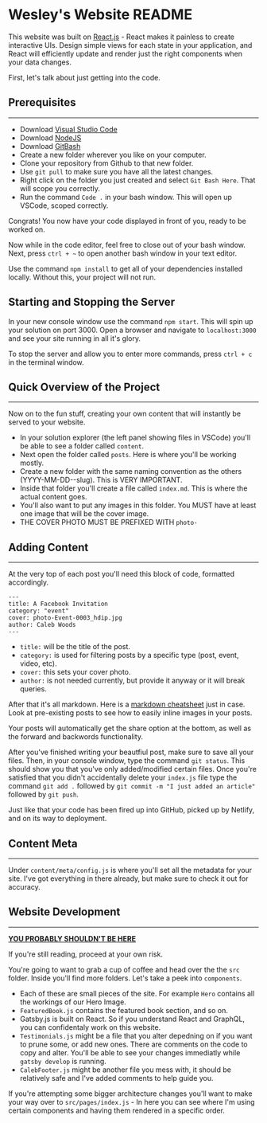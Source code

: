 # Wesley's Website README

This website was built on [React.js](https://reactjs.org/) - React makes it painless to create interactive UIs. Design simple views for each state in your application, and React will efficiently update and render just the right components when your data changes.

First, let's talk about just getting into the code.

## Prerequisites

---

- Download [Visual Studio Code](https://code.visualstudio.com/)
- Download [NodeJS](https://nodejs.org/en/)
- Download [GitBash](https://git-scm.com/downloads)
- Create a new folder wherever you like on your computer.
- Clone your repository from Github to that new folder.
- Use `git pull` to make sure you have all the latest changes.
- Right click on the folder you just created and select `Git Bash Here`. That will scope you correctly.
- Run the command `Code .` in your bash window. This will open up VSCode, scoped correctly.

Congrats! You now have your code displayed in front of you, ready to be worked on.

Now while in the code editor, feel free to close out of your bash window. Next, press `ctrl + ~` to open another bash window in your text editor.

Use the command `npm install` to get all of your dependencies installed locally. Without this, your project will not run.

## Starting and Stopping the Server

In your new console window use the command `npm start`. This will spin up your solution on port 3000. Open a browser and navigate to `localhost:3000` and see your site running in all it's glory.

To stop the server and allow you to enter more commands, press `ctrl + c` in the terminal window.

## Quick Overview of the Project

---

Now on to the fun stuff, creating your own content that will instantly be served to your website.

- In your solution explorer (the left panel showing files in VSCode) you'll be able to see a folder called `content`.
- Next open the folder called `posts`. Here is where you'll be working mostly.
- Create a new folder with the same naming convention as the others (YYYY-MM-DD--slug). This is VERY IMPORTANT.
- Inside that folder you'll create a file called `index.md`. This is where the actual content goes.
- You'll also want to put any images in this folder. You MUST have at least one image that will be the cover image.
- THE COVER PHOTO MUST BE PREFIXED WITH `photo-`

## Adding Content

---

At the very top of each post you'll need this block of code, formatted accordingly.

```
---
title: A Facebook Invitation
category: "event"
cover: photo-Event-0003_hdip.jpg
author: Caleb Woods
---
```

- `title:` will be the title of the post.
- `category:` is used for filtering posts by a specific type (post, event, video, etc).
- `cover:` this sets your cover photo.
- `author:` is not needed currently, but provide it anyway or it will break queries.

After that it's all markdown. Here is a [markdown cheatsheet](https://www.markdownguide.org/cheat-sheet/) just in case. Look at pre-existing posts to see how to easily inline images in your posts.

Your posts will automatically get the share option at the bottom, as well as the forward and backwords functionality.

After you've finished writing your beautfiul post, make sure to save all your files. Then, in your console window, type the command `git status`. This should show you that you've only added/modified certain files. Once you're satisfied that you didn't accidentally delete your `index.js` file type the command `git add .` followed by `git commit -m "I just added an article"` followed by `git push`.

Just like that your code has been fired up into GitHub, picked up by Netlify, and on its way to deployment.

## Content Meta

---

Under `content/meta/config.js` is where you'll set all the metadata for your site. I've got everything in there already, but make sure to check it out for accuracy.

## Website Development

---

**[YOU PROBABLY SHOULDN'T BE HERE](https://imgur.com/EtRu4BS)**

If you're still reading, proceed at your own risk.

You're going to want to grab a cup of coffee and head over the the `src` folder. Inside you'll find more folders. Let's take a peek into `components`.

- Each of these are small pieces of the site. For example `Hero` contains all the workings of our Hero Image.
- `FeaturedBook.js` contains the featured book section, and so on.
- Gatsby.js is built on React. So if you understand React and GraphQL, you can confidentaly work on this website.
- `Testimonials.js` might be a file that you alter depedning on if you want to prune some, or add new ones. There are comments on the code to copy and alter. You'll be able to see your changes immediatly while `gatsby develop` is running.
- `CalebFooter.js` might be another file you mess with, it should be relatively safe and I've added comments to help guide you.

If you're attempting some bigger architecture changes you'll want to make your way over to `src/pages/index.js` - In here you can see where I'm using certain components and having them rendered in a specific order.
